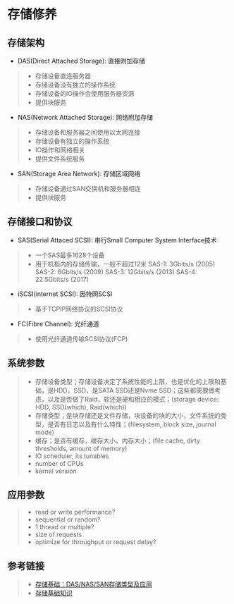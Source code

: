 # 存储修养
## 存储架构
- DAS(Direct Attached Storage): 直接附加存储
> - 存储设备直连服务器
> - 存储设备没有独立的操作系统
> - 存储设备的IO操作会使用服务器资源
> - 提供块服务

- NAS(Network Attached Storage): 网络附加存储
> - 存储设备和服务器之间使用以太网连接
> - 存储设备有独立的操作系统
> - IO操作和网络相关
> - 提供文件系统服务

- SAN(Storage Area Network): 存储区域网络
> - 存储设备通过SAN交换机和服务器相连
> - 提供块服务

## 存储接口和协议
- SAS(Serial Attaced SCSI): 串行Small Computer System Interface技术
> - 一个SAS最多1628个设备
> - 用于机柜内的存储传输，一般不超过12米
SAS-1: 3Gbits/s (2005)
SAS-2: 6Gbits/s (2009)
SAS-3: 12Gbits/s (2013)
SAS-4: 22.5Gbits/s (2017)

- iSCSI(internet SCSI): 因特网SCSI
> - 基于TCPIP网络协议的SCSI协议

- FC(Fibre Channel): 光纤通道
> - 使用光纤通道传输SCSI协议(FCP)

## 系统参数
> - 存储设备类型；存储设备决定了系统性能的上限，也是优化的上限和基础，是HDD，SSD，是SATA SSD还是Nvme SSD；这些都需要做考虑，以及是否做了Raid，软还是硬和相应的模式；(storage device: HDD, SSD(which), Raid(which))
> - 存储类型；是块存储还是文件存储，块设备的块的大小，文件系统的类型，是否有日志以及有什么特性；(filesystem, block size, journal mode)
> - 缓存；是否有缓存，缓存大小，内存大小；(file cache, dirty thresholds, amount of memory)
> - IO scheduler, its tunables
> - number of CPUs
> - kernel version

## 应用参数
> - read or write performance?
> - sequential or random?
> - 1 thread or multiple?
> - size of requests
> - optimize for throughput or request delay?


## 参考链接
> - [存储基础：DAS/NAS/SAN存储类型及应用](http://www.ha97.com/5555.html)
> - [存储基础知识](https://www.kclouder.cn/storage-basic-1/)